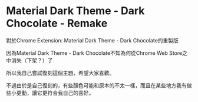 # Material Dark Theme - Dark Chocolate - Remake

對於Chrome Extension: Material Dark Theme - Dark Chocolate的重製版

因為Material Dark Theme - Dark Chocolate不知為何從Chrome Web Store之中消失（下架？）了

所以我自己嘗試復刻這個主題，希望大家喜歡。

不過由於是自己復刻的，有些顏色可能和原本的不太一樣，而且在某些地方我有做些小更動，讓它更符合我自己的喜好。
